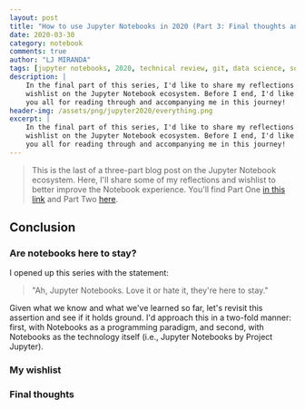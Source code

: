 ```yaml
---
layout: post
title: "How to use Jupyter Notebooks in 2020 (Part 3: Final thoughts and my wishlist)"
date: 2020-03-30
category: notebook
comments: true
author: "LJ MIRANDA"
tags: [jupyter notebooks, 2020, technical review, git, data science, software engineering, machine learning, streamlit, gcp, aws, voila, dagster, papermill]
description: |
    In the final part of this series, I'd like to share my reflections and
    wishlist on the Jupyter Notebook ecosystem. Before I end, I'd like to thank
    you all for reading through and accompanying me in this journey!
header-img: /assets/png/jupyter2020/everything.png
excerpt: |
    In the final part of this series, I'd like to share my reflections and
    wishlist on the Jupyter Notebook ecosystem. Before I end, I'd like to thank
    you all for reading through and accompanying me in this journey!
---
```


> This is the last of a three-part blog post on the Jupyter Notebook ecosystem.
> Here, I'll share some of my reflections and wishlist to better improve the
> Notebook experience. You'll find Part One [in this link](/notebook/2020/03/06/jupyter-notebooks-in-2020/) and Part Two
> [here](/notebook/2020/03/16/jupyter-notebooks-in-2020-part-2).

<!-- short summary of what we have so far from Parts One and Two -->


## Conclusion 

### Are notebooks here to stay?

I opened up this series with the statement: 

> "Ah, Jupyter Notebooks. Love it or hate it, they're here to stay." 

Given what we know and what we've learned so far, let's revisit this assertion
and see if it holds ground. I'd approach this in a two-fold manner: first, with
Notebooks as a programming paradigm, and second, with Notebooks as the
technology itself (i.e., Jupyter Notebooks by Project Jupyter).

<!-- Notebooks aren't a new concept, you can see them as an offshoot of
literate programming -->


<!-- As a paradigm, it's here to stay -->


<!-- As a technology, the space will get diluted -->


### My wishlist 

<!-- 1. Make Restart Kernel and Run All a first-class citizen -->

<!-- 2. Notebook IDEs -->

<!-- 3. Integrate with virtual environments for easier kernel switching -->


<!-- 4. A cell-lock mode? -->

<!-- 5. A user-friendly way for cell testing -->


### Final thoughts


<!-- I wrote this essay because... my blogpost back in 2018 is outdated -->
<!-- personally, i love notebooks and they don't deserve the animosity they get -->
<!-- there's a right tool for the job. -->
